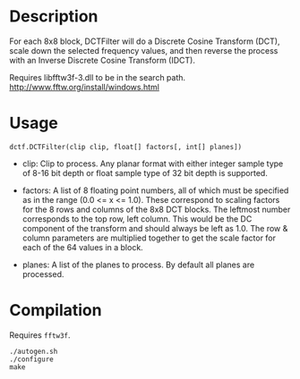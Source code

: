 Description
===========

For each 8x8 block, DCTFilter will do a Discrete Cosine Transform (DCT), scale down the selected frequency values, and then reverse the process with an Inverse Discrete Cosine Transform (IDCT).

Requires libfftw3f-3.dll to be in the search path. http://www.fftw.org/install/windows.html


Usage
=====

    dctf.DCTFilter(clip clip, float[] factors[, int[] planes])

* clip: Clip to process. Any planar format with either integer sample type of 8-16 bit depth or float sample type of 32 bit depth is supported.

* factors: A list of 8 floating point numbers, all of which must be specified as in the range (0.0 <= x <= 1.0). These correspond to scaling factors for the 8 rows and columns of the 8x8 DCT blocks. The leftmost number corresponds to the top row, left column. This would be the DC component of the transform and should always be left as 1.0. The row & column parameters are multiplied together to get the scale factor for each of the 64 values in a block.

* planes: A list of the planes to process. By default all planes are processed.


Compilation
===========

Requires `fftw3f`.

```
./autogen.sh
./configure
make
```
